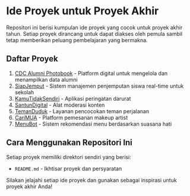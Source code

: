 # Ide Proyek untuk Proyek Akhir

Repositori ini berisi kumpulan ide proyek yang cocok untuk proyek akhir tahun. Setiap proyek dirancang untuk dapat diakses oleh pemula sambil tetap memberikan peluang pembelajaran yang bermakna.

## Daftar Proyek

1. [CDC Alumni Photobook](cdc-alumni-photobook/README.md) - Platform digital untuk mengelola dan menampilkan data alumni
2. [SiapJemput](siapjemput/README.md) - Sistem manajemen penjemputan siswa real-time untuk sekolah
3. [KamuTidakSendiri](kamu-tidak-sendiri/README.md) - Aplikasi peringatan darurat
4. [SantunDigital](santun-digital/README.md) - Alat moderasi konten
5. [TemanDuduk](teman-duduk/README.md) - Layanan pencocokan teman perjalanan
6. [CariMUA](cari-mua/README.md) - Platform pemesanan makeup artist
7. [MenuBot](menubot/README.md) - Sistem rekomendasi menu berdasarkan suasana hati

## Cara Menggunakan Repositori Ini

Setiap proyek memiliki direktori sendiri yang berisi:
- `README.md` - Ikhtisar proyek dan persyaratan

Silakan jelajahi setiap ide proyek dan gunakan sebagai inspirasi untuk proyek akhir Anda!